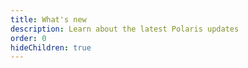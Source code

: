 ```yaml
---
title: What's new
description: Learn about the latest Polaris updates
order: 0
hideChildren: true
---
```

